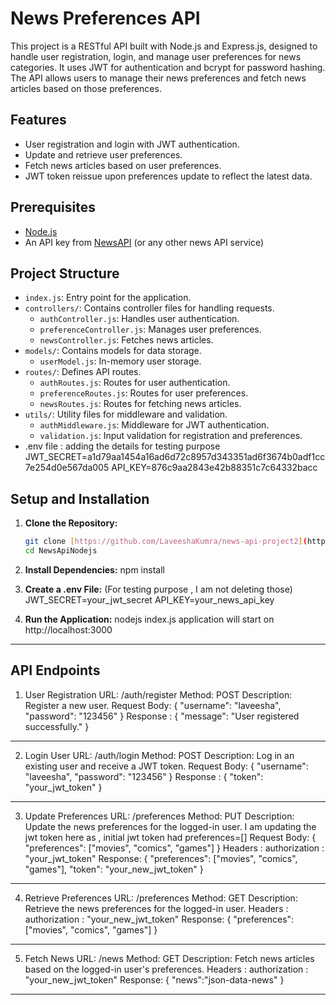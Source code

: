 # News Preferences API

This project is a RESTful API built with Node.js and Express.js, designed to handle user registration, login, and manage user preferences for news categories. It uses JWT for authentication and bcrypt for password hashing. The API allows users to manage their news preferences and fetch news articles based on those preferences.

## Features

- User registration and login with JWT authentication.
- Update and retrieve user preferences.
- Fetch news articles based on user preferences.
- JWT token reissue upon preferences update to reflect the latest data.

## Prerequisites

- [Node.js](https://nodejs.org/) 
- An API key from [NewsAPI](https://newsapi.org/) (or any other news API service)

## Project Structure

- `index.js`: Entry point for the application.
- `controllers/`: Contains controller files for handling requests.
  - `authController.js`: Handles user authentication.
  - `preferenceController.js`: Manages user preferences.
  - `newsController.js`: Fetches news articles.
- `models/`: Contains models for data storage.
  - `userModel.js`: In-memory user storage.
- `routes/`: Defines API routes.
  - `authRoutes.js`: Routes for user authentication.
  - `preferenceRoutes.js`: Routes for user preferences.
  - `newsRoutes.js`: Routes for fetching news articles.
- `utils/`: Utility files for middleware and validation.
  - `authMiddleware.js`: Middleware for JWT authentication.
  - `validation.js`: Input validation for registration and preferences.
- .env file : adding the details for testing purpose
JWT_SECRET=a1d79aa1454a16ad6d72c8957d343351ad6f3674b0adf1cc7e254d0e567da005
API_KEY=876c9aa2843e42b88351c7c64332bacc

## Setup and Installation

1. **Clone the Repository:**

   ```bash
   git clone [https://github.com/LaveeshaKumra/news-api-project2](https://github.com/LaveeshaKumra/NewsApiNodejs/)
   cd NewsApiNodejs

2. **Install Dependencies:** 
    npm install

3. **Create a .env File:** (For testing purpose , I am not deleting those)
    JWT_SECRET=your_jwt_secret
    API_KEY=your_news_api_key

4. **Run the Application:**
    nodejs index.js
    application will start on http://localhost:3000

------------------------------------------------------------------------------
**API Endpoints**
------------------------------------------------------------------------------
1. User Registration
URL: /auth/register
Method: POST
Description: Register a new user.
Request Body:
{
    "username": "laveesha",
    "password": "123456"
}
Response :
{
    "message": "User registered successfully."
}
------------------------------------------------------------------------------
2. Login User
URL: /auth/login
Method: POST
Description: Log in an existing user and receive a JWT token.
Request Body:
{
    "username": "laveesha",
    "password": "123456"
}
Response :
{
    "token": "your_jwt_token"
}
------------------------------------------------------------------------------
3. Update Preferences
URL: /preferences
Method: PUT
Description: Update the news preferences for the logged-in user.
I am updating the jwt token here as , initial jwt token had preferences=[] 
Request Body:
{
    "preferences": ["movies", "comics", "games"]
}
Headers : 
authorization : "your_jwt_token"
Response:
{
    "preferences": ["movies", "comics", "games"],
    "token": "your_new_jwt_token"
}

------------------------------------------------------------------------------
4. Retrieve Preferences
URL: /preferences
Method: GET
Description: Retrieve the news preferences for the logged-in user.
Headers : 
authorization : "your_new_jwt_token"
Response:
{
    "preferences": ["movies", "comics", "games"]
}

------------------------------------------------------------------------------
5. Fetch News
URL: /news
Method: GET
Description: Fetch news articles based on the logged-in user's preferences.
Headers : 
authorization : "your_new_jwt_token"
Response:
{
    "news":"json-data-news"
}

------------------------------------------------------------------------------
